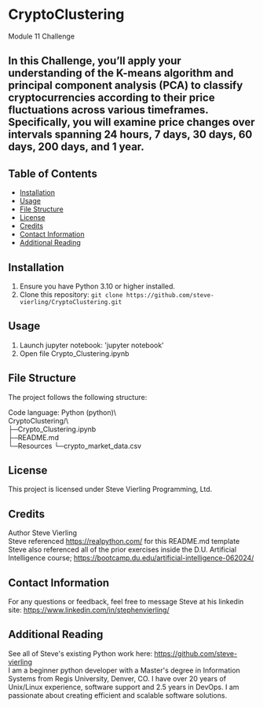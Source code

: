 # CryptoClustering
Module 11 Challenge

## In this Challenge, you’ll apply your understanding of the K-means algorithm and principal component analysis (PCA) to classify cryptocurrencies according to their price fluctuations across various timeframes. Specifically, you will examine price changes over intervals spanning 24 hours, 7 days, 30 days, 60 days, 200 days, and 1 year.

## Table of Contents

- [Installation](#installation)
- [Usage](#usage)
- [File Structure](#file-structure)
- [License](#license)
- [Credits](#credits)
- [Contact Information](#contact-information)
- [Additional Reading](#additional-reading)

## Installation  

1. Ensure you have Python 3.10 or higher installed.  
2. Clone this repository: `git clone https://github.com/steve-vierling/CryptoClustering.git`   

## Usage  

1. Launch jupyter notebook: 'jupyter notebook'   
2. Open file Crypto_Clustering.ipynb    

## File Structure  

The project follows the following structure:  

Code language: Python (python)\  
CryptoClustering/\  
├─Crypto_Clustering.ipynb  
├─README.md  
└─Resources
   └─crypto_market_data.csv       

## License   
This project is licensed under Steve Vierling Programming, Ltd.   

## Credits  
Author Steve Vierling    
Steve referenced https://realpython.com/ for this README.md template  
Steve also referenced all of the prior exercises inside the D.U. Artificial Intelligence course; https://bootcamp.du.edu/artificial-intelligence-062024/  

## Contact Information
For any questions or feedback, feel free to message Steve at his linkedin site: https://www.linkedin.com/in/stephenvierling/

## Additional Reading 
See all of Steve's existing Python work here: https://github.com/steve-vierling   
I am a beginner python developer with a Master's degree in Information Systems from Regis University, Denver, CO. I have over 20 years of Unix/Linux experience, software support and 2.5 years in DevOps.  I am passionate about creating efficient and scalable software solutions.
